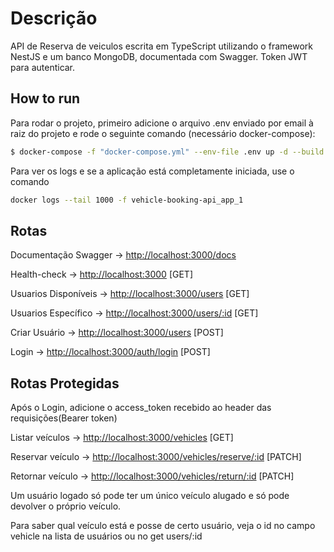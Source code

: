 # Descrição

API de Reserva de veiculos escrita em TypeScript utilizando o framework NestJS e um banco MongoDB, documentada com Swagger. Token JWT para autenticar.

## How to run

Para rodar o projeto, primeiro adicione o arquivo .env enviado por email à raiz do projeto e rode o seguinte comando (necessário docker-compose):
```bash
$ docker-compose -f "docker-compose.yml" --env-file .env up -d --build
```

Para ver os logs e se a aplicação está completamente iniciada, use o comando
```bash
docker logs --tail 1000 -f vehicle-booking-api_app_1
```

## Rotas
Documentação Swagger -> [http://localhost:3000/docs](http://localhost:3000/docs)

Health-check -> [http://localhost:3000](http://localhost:3000) [GET]

Usuarios Disponíveis -> [http://localhost:3000/users](http://localhost:3000/users) [GET]

Usuarios Específico -> [http://localhost:3000/users/:id](http://localhost:3000/users/:id) [GET]

Criar Usuário -> [http://localhost:3000/users](http://localhost:3000/users) [POST]

Login -> [http://localhost:3000/auth/login](http://localhost:3000/auth/login) [POST]

## Rotas Protegidas

Após o Login, adicione o access_token recebido ao header das requisições(Bearer token)

Listar veículos -> [http://localhost:3000/vehicles](http://localhost:3000/vehicles) [GET]

Reservar veículo -> [http://localhost:3000/vehicles/reserve/:id](http://localhost:3000/vehicles/reserve/:id) [PATCH]

Retornar veículo -> [http://localhost:3000/vehicles/return/:id](http://localhost:3000/vehicles/return/:id) [PATCH]

Um usuário logado só pode ter um único veículo alugado e só pode devolver o próprio veículo.

Para saber qual veículo está e posse de certo usuário, veja o id no campo vehicle na lista de usuários ou no get users/:id
